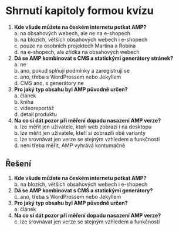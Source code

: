 # Shrnutí kapitoly formou kvízu

1. **Kde všude můžete na českém internetu potkat AMP?**  
a. na obsahových webech, ale ne na e-shopech  
b. na blozích, větších obsahových webech i e-shopech  
c. pouze na osobních projektech Martina a Robina  
d. na e-shopech, ale zřídka na obsahových webech
2. **Dá se AMP kombinovat s CMS a statickými generátory stránek?**  
a. ne  
b. ano, pokud splňují podmínky a zaregistrují se  
c. ano, třeba s WordPressem nebo Jekyllem  
d.  CMS ano, s generátory ne
3. **Pro jaký typ obsahu byl AMP původně určen?**  
a. článek  
b. kniha  
c. videoreportáž  
d. detail produktu
4. **Na co si dát pozor při měření dopadu nasazení AMP verze?**  
a. lze měřit jen uživatele, kteří web zobrazí i na desktopu  
b. lze měřit jen uživatele, kteří si zobrazili obě varianty  
c. lze srovnávat jen verze se stejným vzhledem a funkčností  
d. není třeba měřit, AMP vyhrává kontumačně

## Řešení

1. **Kde všude můžete na českém internetu potkat AMP?**  
b. na blozích, větších obsahových webech i e-shopech
2. **Dá se AMP kombinovat s CMS a statickými generátory?**  
c. ano, třeba s WordPressem nebo Jekyllem
3. **Pro jaký typ obsahu byl AMP původně určen?**  
a. článek
4. **Na co si dát pozor při měření dopadu nasazení AMP verze?**  
c. lze srovnávat jen verze se stejným vzhledem a funkčností
